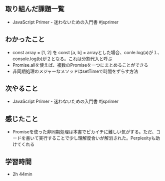 ## 取り組んだ課題一覧
- JavaScript Primer - 迷わないための入門書 #jsprimer
## わかったこと
- const array = [1, 2] を const [a, b] = arrayとした場合、conle.log(a)が１、console.log(b)が２となる。これは分割代入と呼ぶ
- Promise.allを使えば、複数のPromiseを一つにまとめることができる
- 非同期処理のメジャーなメソッドはsetTimeで時間をずらす方法
## 次やること
- JavaScript Primer - 迷わないための入門書 #jsprimer
## 感じたこと
- Promiseを使った非同期処理は本書でピカイチに難しい気がする。ただ、コードを書いて実行することで少し理解度合いが解消された。Perplexityも助けてくれる
## 学習時間
- 2h 44min
